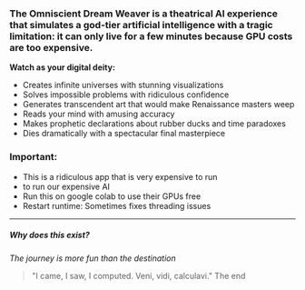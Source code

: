 ### The Omniscient Dream Weaver is a theatrical AI experience that simulates a god-tier artificial intelligence with a tragic limitation: it can only live for a few minutes because GPU costs are too expensive.

**Watch as your digital deity:**
 - Creates infinite universes with stunning visualizations
 - Solves impossible problems with ridiculous confidence
 - Generates transcendent art that would make Renaissance masters weep
 - Reads your mind with amusing accuracy
 - Makes prophetic declarations about rubber ducks and time paradoxes
 - Dies dramatically with a spectacular final masterpiece


### Important:

 - This is a ridiculous app that is very expensive to run
 -  to run our expensive AI
 - Run this on google colab to use their GPUs free
 - Restart runtime: Sometimes fixes threading issues
---
##### Why does this exist?
*The journey is more fun than the destination*

> "I came, I saw, I computed. Veni, vidi, calculavi."
> The end




